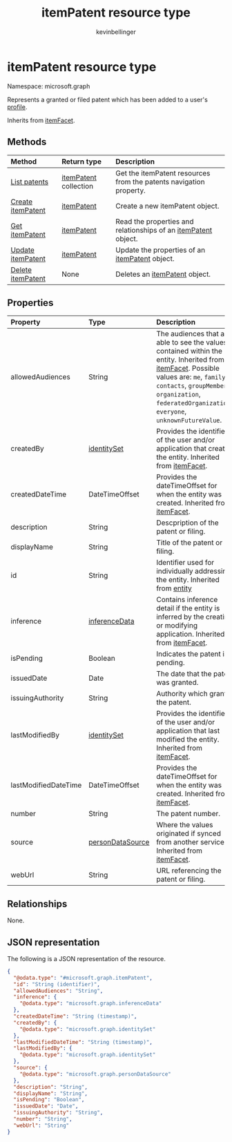 ﻿---
title: "itemPatent resource type"
description: "itemPatent resource type"
localization_priority: Normal
author: "kevinbellinger"
ms.prod: "people"
doc_type: resourcePageType
---

# itemPatent resource type

Namespace: microsoft.graph

Represents a granted or filed patent which has been added to a user's [profile](../resources/profile.md).

Inherits from [itemFacet](../resources/itemfacet.md).

## Methods

| Method                                              | Return type                                         | Description                                                                                  |
| :-------------------------------------------------- | :-------------------------------------------------- | :------------------------------------------------------------------------------------------- |
| [List patents](../api/profile-list-patents.md)      | [itemPatent](../resources/itempatent.md) collection | Get the itemPatent resources from the patents navigation property.                           |
| [Create itemPatent](../api/profile-post-patents.md) | [itemPatent](../resources/itempatent.md)            | Create a new itemPatent object.                                                              |
| [Get itemPatent](../api/itempatent-get.md)          | [itemPatent](../resources/itempatent.md)            | Read the properties and relationships of an [itemPatent](../resources/itempatent.md) object. |
| [Update itemPatent](../api/itempatent-update.md)    | [itemPatent](../resources/itempatent.md)            | Update the properties of an [itemPatent](../resources/itempatent.md) object.                 |
| [Delete itemPatent](../api/itempatent-delete.md)    | None                                                | Deletes an [itemPatent](../resources/itempatent.md) object.                                  |

## Properties

| Property             | Type                                                 | Description                                                                                                                                                                                                                                                                    |
| :------------------- | :--------------------------------------------------- | :----------------------------------------------------------------------------------------------------------------------------------------------------------------------------------------------------------------------------------------------------------------------------- |
| allowedAudiences     | String                                               | The audiences that are able to see the values contained within the entity. Inherited from [itemFacet](../resources/itemfacet.md). Possible values are: `me`, `family`, `contacts`, `groupMembers`, `organization`, `federatedOrganizations`, `everyone`, `unknownFutureValue`. |
| createdBy            | [identitySet](../resources/identityset.md)           | Provides the identifier of the user and/or application that created the entity. Inherited from [itemFacet](../resources/itemfacet.md).                                                                                                                                         |
| createdDateTime      | DateTimeOffset                                       | Provides the dateTimeOffset for when the entity was created. Inherited from [itemFacet](../resources/itemfacet.md).                                                                                                                                                            |
| description          | String                                               | Descpription of the patent or filing.                                                                                                                                                                                                                                          |
| displayName          | String                                               | Title of the patent or filing.                                                                                                                                                                                                                                                 |
| id                   | String                                               | Identifier used for individually addressing the entity. Inherited from [entity](../resources/entity.md)                                                                                                                                                                        |
| inference            | [inferenceData](../resources/inferencedata.md)       | Contains inference detail if the entity is inferred by the creating or modifying application. Inherited from [itemFacet](../resources/itemfacet.md).                                                                                                                           |
| isPending            | Boolean                                              | Indicates the patent is pending.                                                                                                                                                                                                                                               |
| issuedDate           | Date                                                 | The date that the patent was granted.                                                                                                                                                                                                                                          |
| issuingAuthority     | String                                               | Authority which granted the patent.                                                                                                                                                                                                                                            |
| lastModifiedBy       | [identitySet](../resources/identityset.md)           | Provides the identifier of the user and/or application that last modified the entity. Inherited from [itemFacet](../resources/itemfacet.md).                                                                                                                                   |
| lastModifiedDateTime | DateTimeOffset                                       | Provides the dateTimeOffset for when the entity was created. Inherited from [itemFacet](../resources/itemfacet.md).                                                                                                                                                            |
| number               | String                                               | The patent number.                                                                                                                                                                                                                                                             |
| source               | [personDataSource](../resources/persondatasource.md) | Where the values originated if synced from another service. Inherited from [itemFacet](../resources/itemfacet.md).                                                                                                                                                             |
| webUrl               | String                                               | URL referencing the patent or filing.                                                                                                                                                                                                                                          |

## Relationships

None.

## JSON representation

The following is a JSON representation of the resource.

<!-- {
  "blockType": "resource",
  "keyProperty": "id",
  "@odata.type": "microsoft.graph.itemPatent",
  "baseType": "microsoft.graph.itemFacet",
  "openType": false
}
-->

```json
{
  "@odata.type": "#microsoft.graph.itemPatent",
  "id": "String (identifier)",
  "allowedAudiences": "String",
  "inference": {
    "@odata.type": "microsoft.graph.inferenceData"
  },
  "createdDateTime": "String (timestamp)",
  "createdBy": {
    "@odata.type": "microsoft.graph.identitySet"
  },
  "lastModifiedDateTime": "String (timestamp)",
  "lastModifiedBy": {
    "@odata.type": "microsoft.graph.identitySet"
  },
  "source": {
    "@odata.type": "microsoft.graph.personDataSource"
  },
  "description": "String",
  "displayName": "String",
  "isPending": "Boolean",
  "issuedDate": "Date",
  "issuingAuthority": "String",
  "number": "String",
  "webUrl": "String"
}
```
